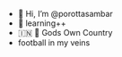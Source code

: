 - 👋 Hi, I’m @porottasambar
- 🚴 learning++
- 🇮🇳 🌴 Gods Own Country
- football in my veins


<!---
porottasambar/porottasambar is a ✨ special ✨ repository because its `README.md` (this file) appears on your GitHub profile.
You can click the Preview link to take a look at your changes.
--->
